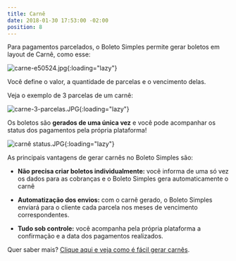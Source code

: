 ```yaml
---
title: Carnê
date: 2018-01-30 17:53:00 -02:00
position: 8
---
```


Para pagamentos parcelados, o Boleto Simples permite gerar boletos em layout de Carnê, como esse:

![carne-e50524.jpg](/uploads/carne-e50524.jpg){:loading="lazy"}

Você define o valor, a quantidade de parcelas e o vencimento delas.

Veja o exemplo de 3 parcelas de um carnê:

![carne-3-parcelas.JPG](/uploads/carne-3-parcelas.JPG){:loading="lazy"}

Os boletos são **gerados de uma única vez** e você pode acompanhar os status dos pagamentos pela própria plataforma!

![carnê status.JPG](/uploads/carn%C3%AA%20status.JPG){:loading="lazy"}

As principais vantagens de gerar carnês no Boleto Simples são:

* **Não precisa criar boletos individualmente:** você informa de uma só vez os dados para as cobranças e o Boleto Simples gera automaticamente o carnê

* **Automatização dos envios:** com o carnê gerado, o Boleto Simples enviará para o cliente cada parcela nos meses de vencimento correspondentes.

* **Tudo sob controle:** você acompanha pela própria plataforma a confirmação e a data dos pagamentos realizados.

Quer saber mais? [Clique aqui e veja como é fácil gerar carnês](https://suporte.boletosimples.com.br/article/w7hd2rzb80-como-gerar-um-carne).
